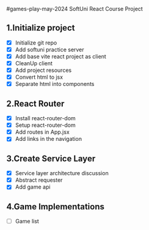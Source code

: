 #games-play-may-2024
SoftUni React Course Project

## 1.Initialize project

- [x] Initialize git repo
- [x] Add softuni practice server
- [x] Add base vite react project as client
- [x] CleanUp client
- [x] Add project resources
- [x] Convert html to jsx
- [x] Separate html into components

## 2.React Router

- [x] Install react-router-dom
- [x] Setup react-router-dom
- [x] Add routes in App.jsx
- [x] Add links in the navigation

## 3.Create Service Layer

- [x] Service layer architecture discussion
- [x] Abstract requester
- [x] Add game api

## 4.Game Implementations

- [ ] Game list
